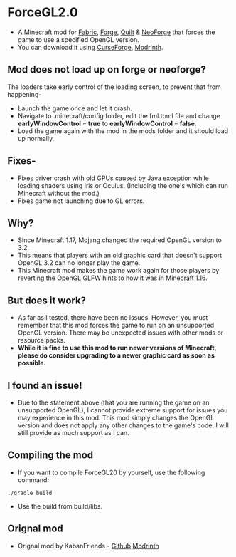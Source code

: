 # ForceGL2.0
- A Minecraft mod for [Fabric](https://fabricmc.net/), [Forge](https://files.minecraftforge.net/net/minecraftforge/forge/), [Quilt](https://quiltmc.org/) & [NeoForge](https://neoforged.net) that forces the game to use a specified OpenGL version.
- You can download it using [CurseForge](https://www.curseforge.com/minecraft/mc-mods/forcegl2-0-remapped), [Modrinth](https://modrinth.com/mod/forcegl2.0-remapped).

## Mod does not load up on forge or neoforge?
The loaders take early control of the loading screen, to prevent that from happening-
- Launch the game once and let it crash.
- Navigate to .minecraft/config folder, edit the fml.toml file and change **earlyWindowControl = true** to **earlyWindowControl = false**.
- Load the game again with the mod in the mods folder and it should load up normally.

## Fixes-
- Fixes driver crash with old GPUs caused by Java exception while loading shaders using Iris or Oculus. (Including the one's which can run Minecraft without the mod.)
- Fixes game not launching due to GL errors.

## Why?
- Since Minecraft 1.17, Mojang changed the required OpenGL version to 3.2.  
- This means that players with an old graphic card that doesn't support OpenGL 3.2 can no longer play the game.  
- This Minecraft mod makes the game work again for those players by reverting the OpenGL GLFW hints to how it was in Minecraft 1.16.

## But does it work?
- As far as I tested, there have been no issues. However, you must remember that this mod forces the game to run on an unsupported OpenGL version. There may be unexpected issues with other mods or resource packs.  
- **While it is fine to use this mod to run newer versions of Minecraft, please do consider upgrading to a newer graphic card as soon as possible.**

## I found an issue!
- Due to the statement above (that you are running the game on an unsupported OpenGL), I cannot provide extreme support for issues you may experience in this mod. This mod simply changes the OpenGL version and does not apply any other changes to the game's code. I will still provide as much support as I can.

## Compiling the mod
- If you want to compile ForceGL20 by yourself, use the following command:
```
./gradle build  
```
- Use the build from build/libs.

## Orignal mod
- Orignal mod by KabanFriends - [Github](https://github.com/KabanFriends/ForceGL20) [Modrinth](https://modrinth.com/mod/forcegl20)
